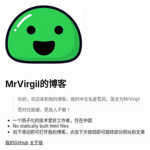 ![logo](icon.svg)

# MrVirgil的博客

> 你好，欢迎来到我的博客，我的中文名是雪风，英文为MrVirgil

> 愿时光能缓，愿故人不散！

- 一个鸽子化的技术爱好工作者，住在中国
- No statically built html files
- 向下滑动即可打开我的博客，点击下方按钮即可跳转部分网址和文章

[我的GitHub](https://github.com/Virgil692/)
[关于我](README.md)
